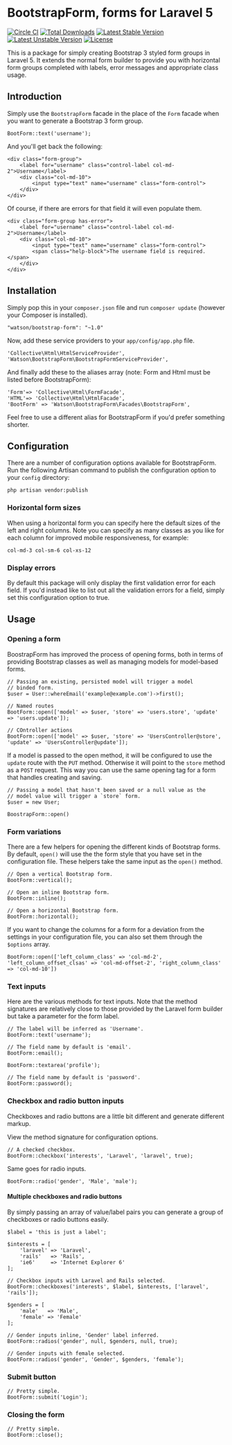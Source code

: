 BootstrapForm, forms for Laravel 5
==================================

[![Circle CI](https://circleci.com/gh/dwightwatson/bootstrap-form/tree/master.svg?style=shield)](https://circleci.com/gh/dwightwatson/bootstrap-form/tree/master)
[![Total Downloads](https://poser.pugx.org/watson/bootstrap-form/downloads.svg)](https://packagist.org/packages/watson/bootstrap-form)
[![Latest Stable Version](https://poser.pugx.org/watson/bootstrap-form/v/stable.svg)](https://packagist.org/packages/watson/bootstrap-form)
[![Latest Unstable Version](https://poser.pugx.org/watson/bootstrap-form/v/unstable.svg)](https://packagist.org/packages/watson/bootstrap-form)
[![License](https://poser.pugx.org/watson/bootstrap-form/license.svg)](https://packagist.org/packages/watson/bootstrap-form)


This is a package for simply creating Bootstrap 3 styled form groups in Laravel 5. It extends the normal form builder to provide you with horizontal form groups completed with labels, error messages and appropriate class usage.

## Introduction

Simply use the `BootstrapForm` facade in the place of the `Form` facade when you want to generate a Bootstrap 3 form group.

    BootForm::text('username');

And you'll get back the following:

    <div class="form-group">
        <label for="username" class="control-label col-md-2">Username</label>
        <div class="col-md-10">
            <input type="text" name="username" class="form-control">
        </div>
    </div>

Of course, if there are errors for that field it will even populate them.

    <div class="form-group has-error">
        <label for="username" class="control-label col-md-2">Username</label>
        <div class="col-md-10">
            <input type="text" name="username" class="form-control">
            <span class="help-block">The username field is required.</span>
        </div>
    </div>

## Installation

Simply pop this in your `composer.json` file and run `composer update` (however your Composer is installed).

    "watson/bootstrap-form": "~1.0"

Now, add these service providers to your `app/config/app.php` file.

    'Collective\Html\HtmlServiceProvider',
    'Watson\BootstrapForm\BootstrapFormServiceProvider',

And finally add these to the aliases array (note: Form and Html must be listed before BootstrapForm):

    'Form'=> 'Collective\Html\FormFacade',
    'HTML'=> 'Collective\Html\HtmlFacade',
    'BootForm' => 'Watson\BootstrapForm\Facades\BootstrapForm',

Feel free to use a different alias for BootstrapForm if you'd prefer something shorter.

## Configuration

There are a number of configuration options available for BootstrapForm. Run the following Artisan command to publish the configuration option to your `config` directory:

    php artisan vendor:publish

### Horizontal form sizes

When using a horizontal form you can specify here the default sizes of the left and right columns. Note you can specify as many classes as you like for each column for improved mobile responsiveness, for example:

    col-md-3 col-sm-6 col-xs-12

### Display errors

By default this package will only display the first validation error for each field. If you'd instead like to list out all the validation errors for a field, simply set this configuration option to true.

## Usage

### Opening a form

BoostrapForm has improved the process of opening forms, both in terms of providing Bootstrap classes as well as managing models for model-based forms.

    // Passing an existing, persisted model will trigger a model
    // binded form.
    $user = User::whereEmail('example@example.com')->first();

    // Named routes
    BootForm::open(['model' => $user, 'store' => 'users.store', 'update' => 'users.update']);

    // COntroller actions
    BootForm::open(['model' => $user, 'store' => 'UsersController@store', 'update' => 'UsersController@update']);

If a model is passed to the open method, it will be configured to use the `update` route with the `PUT` method. Otherwise it will point to the `store` method as a `POST` request. This way you can use the same opening tag for a form that handles creating and saving.

    // Passing a model that hasn't been saved or a null value as the
    // model value will trigger a `store` form.
    $user = new User;

    BoostrapForm::open()

### Form variations

There are a few helpers for opening the different kinds of Bootstrap forms. By default, `open()` will use the the form style that you have set in the configuration file. These helpers take the same input as the `open()` method.

    // Open a vertical Bootstrap form.
    BootForm::vertical();

    // Open an inline Bootstrap form.
    BootForm::inline();

    // Open a horizontal Bootstrap form.
    BootForm::horizontal();

If you want to change the columns for a form for a deviation from the settings in your configuration file, you can also set them through the `$options` array.

    BootForm::open(['left_column_class' => 'col-md-2', 'left_column_offset_clsas' => 'col-md-offset-2', 'right_column_class' => 'col-md-10'])

### Text inputs

Here are the various methods for text inputs. Note that the method signatures are relatively close to those provided by the Laravel form builder but take a parameter for the form label.

    // The label will be inferred as 'Username'.
    BootForm::text('username');

    // The field name by default is 'email'.
    BootForm::email();

    BootForm::textarea('profile');

    // The field name by default is 'password'.
    BootForm::password();

### Checkbox and radio button inputs

Checkboxes and radio buttons are a little bit different and generate different markup.

View the method signature for configuration options.

    // A checked checkbox.
    BootForm::checkbox('interests', 'Laravel', 'laravel', true);

Same goes for radio inputs.

    BootForm::radio('gender', 'Male', 'male');

#### Multiple checkboxes and radio buttons

By simply passing an array of value/label pairs you can generate a group of checkboxes or radio buttons easily.

    $label = 'this is just a label';

    $interests = [
        'laravel' => 'Laravel',
        'rails'   => 'Rails',
        'ie6'     => 'Internet Explorer 6'
    ];

    // Checkbox inputs with Laravel and Rails selected.
    BootForm::checkboxes('interests', $label, $interests, ['laravel', 'rails']);

    $genders = [
        'male'   => 'Male',
        'female' => 'Female'
    ];

    // Gender inputs inline, 'Gender' label inferred.
    BootForm::radios('gender', null, $genders, null, true);

    // Gender inputs with female selected.
    BootForm::radios('gender', 'Gender', $genders, 'female');

### Submit button

    // Pretty simple.
    BootForm::submit('Login');

### Closing the form

    // Pretty simple.
    BootForm::close();
